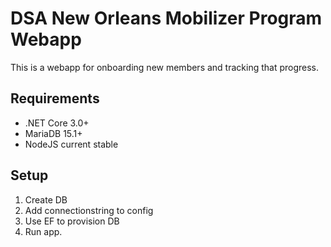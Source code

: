# DSA New Orleans Mobilizer Program Webapp

This is a webapp for onboarding new members and tracking that progress.

## Requirements

* .NET Core 3.0+
* MariaDB 15.1+
* NodeJS current stable

## Setup

1.  Create DB
1. Add connectionstring to config
1. Use EF to provision DB
1. Run app.
